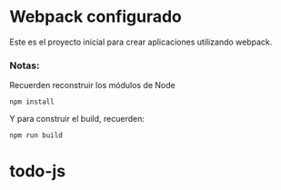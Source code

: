 # Webpack configurado

Este es el proyecto inicial para crear aplicaciones utilizando webpack.

### Notas:
Recuerden reconstruir los módulos de Node
```
npm install
```
Y para construir el build, recuerden:
```
npm run build
```

# todo-js
